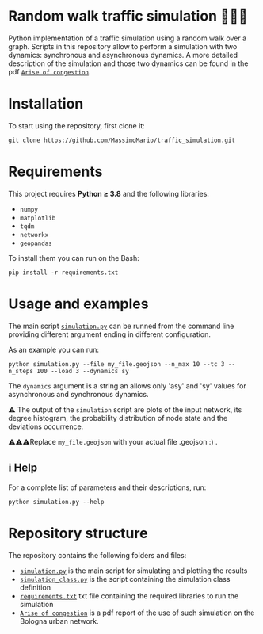 # Random walk traffic simulation 🌇🚗🚙
Python implementation of a traffic simulation using a random walk over a graph. Scripts in this repository allow to perform a simulation with two dynamics: synchronous and asynchronous dynamics. A more detailed description of the simulation and those two dynamics can be found in the pdf [`Arise of congestion`](Arise_of_congestion_Mario_Massimo.pdf).


# Installation
To start using the repository, first clone it:

```
git clone https://github.com/MassimoMario/traffic_simulation.git
```

# Requirements
This project requires **Python &ge; 3.8** and the following libraries:
- `numpy`
- `matplotlib`
- `tqdm`
- `networkx`
- `geopandas`

To install them you can run on the Bash:
```
pip install -r requirements.txt
```


# Usage and examples
The main script [`simulation.py`](simulation.py) can be runned from the command line providing different argument ending in different configuration.

As an example you can run:
```
python simulation.py --file my_file.geojson --n_max 10 --tc 3 --n_steps 100 --load 3 --dynamics sy
```

The `dynamics` argument is a string an allows only 'asy' and 'sy' values for asynchronous and synchronous dynamics.

⚠️ The output of the `simulation` script are plots of the input network, its degree histogram, the probability distribution of node state and the deviations occurrence.

⚠️⚠️⚠️Replace `my_file.geojson` with your actual file .geojson :) .

## :information_source: Help
For a complete list of parameters and their descriptions, run:

```
python simulation.py --help
```


# Repository structure
The repository contains the following folders and files:
- [`simulation.py`](simulation.py) is the main script for simulating and plotting the results
- [`simulation_class.py`](simulation_class.py) is the script containing the simulation class definition
- [`requirements.txt`](requirements.txt) txt file containing the required libraries to run the simulation
- [`Arise of congestion`](Arise_of_congestion_Mario_Massimo.pdf) is a pdf report of the use of such simulation on the Bologna urban network.


